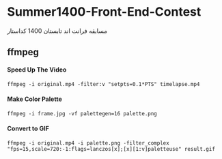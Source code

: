 # Summer1400-Front-End-Contest
مسابقه فرانت اند تابستان 1400 کداستار

## ffmpeg
#### Speed Up The Video
`ffmpeg -i original.mp4 -filter:v "setpts=0.1*PTS" timelapse.mp4`

#### Make Color Palette
`ffmpeg -i frame.jpg -vf palettegen=16 palette.png`

#### Convert to GIF
`ffmpeg -i original.mp4 -i palette.png -filter_complex "fps=15,scale=720:-1:flags=lanczos[x];[x][1:v]paletteuse" result.gif`
